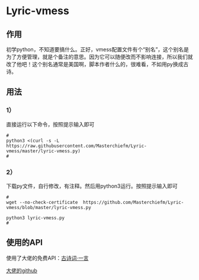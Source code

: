 # Lyric-vmess
## 作用
初学python，不知道要搞什么。正好，vmess配置文件有个“别名”，这个别名是为了方便管理，就是个备注的意思。因为它可以随便改而不影响连接，所以我们就改了他吧！这个别名通常是美国啊，脚本作者什么的，很难看，不如用py换成古诗。
## 用法
### 1）
直接运行以下命令，按照提示输入即可
```
#
python3 <(curl -s -L  https://raw.githubusercontent.com/Masterchiefm/Lyric-vmess/master/lyric-vmess.py)
#
```
### 2）

下载py文件，自行修改，有注释。然后用python3运行。按照提示输入即可
```
#
wget --no-check-certificate  https://github.com/Masterchiefm/Lyric-vmess/blob/master/lyric-vmess.py

python3 lyric-vmess.py
#
```
## 使用的API
使用了大佬的免费API：[古诗词·一言](https://gushi.ci/)


[大佬的github](https://github.com/xenv/gushici)
